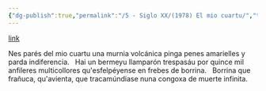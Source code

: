 ```yaml
---
{"dg-publish":true,"permalink":"/5 - Siglo XX/(1978) El mio cuartu/","tags":["#Siglo_20","a1978","central","Manuel_González_García","escrito","San_Martín_del_Rey_Aurelio","poema"]}
---
```


[link](https://asturies.com/sites/default/files/escritores/elmiocuartu.txt)

Nes parés del mio cuartu
una murnia volcánica
pinga penes amarielles
y parda indiferencia.
 
Hai un bermeyu llamparón trespasáu
por quince mil anfileres multicollores
qu'esfelpéyense en frebes de borrina.
 
Borrina que frañuca,
qu'avienta,
que tracamúndiase nuna congoxa de muerte infinita.